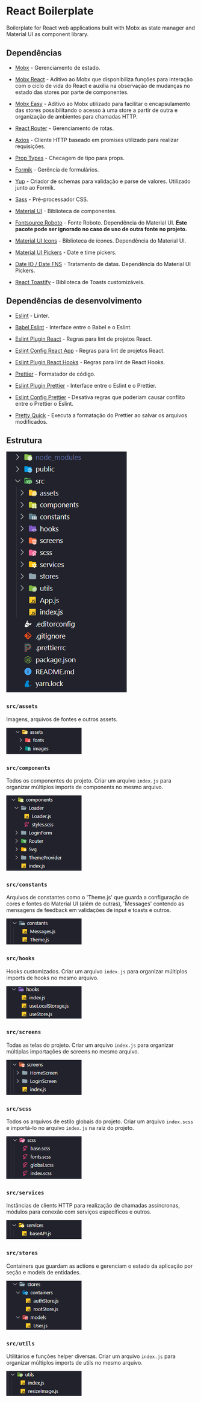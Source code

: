 # React Boilerplate

Boilerplate for React web applications built with Mobx as state manager and Material UI as component library.

## Dependências

- [Mobx](https://mobx.js.org) - Gerenciamento de estado.

- [Mobx React](https://www.npmjs.com/package/mobx-react) - Aditivo ao Mobx que disponibiliza funções para interação com o ciclo de vida do React e auxilia na observação de mudanças no estado das stores por parte de componentes.

- [Mobx Easy](https://www.npmjs.com/package/mobx-easy) - Aditivo ao Mobx utilizado para facilitar o encapsulamento das stores possibilitando o acesso à uma store a partir de outra e organização de ambientes para chamadas HTTP.

- [React Router](https://reactrouter.com/web) - Gerenciamento de rotas.

- [Axios](https://www.npmjs.com/package/axios) - Cliente HTTP baseado em promises utilizado para realizar requisições.

- [Prop Types](https://www.npmjs.com/package/prop-types) - Checagem de tipo para props.

- [Formik](https://formik.org) - Gerência de formulários.

- [Yup](https://www.npmjs.com/package/yup) - Criador de schemas para validação e parse de valores. Utilizado junto ao Formik.

- [Sass](https://www.npmjs.com/package/sass) - Pré-processador CSS.

- [Material UI](https://material-ui.com) - Biblioteca de componentes.

- [Fontsource Roboto](https://www.npmjs.com/package/@fontsource/roboto) - Fonte Roboto. Dependência do Material UI. **Este pacote pode ser ignorado no caso de uso de outra fonte no projeto.**

- [Material UI Icons](https://material-ui.com/pt/components/material-icons) - Biblioteca de ícones. Dependência do Material UI.

- [Material UI Pickers](https://material-ui-pickers.dev) - Date e time pickers.

- [Date IO / Date FNS](https://www.npmjs.com/package/@date-io/date-fns) - Tratamento de datas. Dependência do Material UI Pickers.

- [React Toastify](https://www.npmjs.com/package/react-toastify) - Biblioteca de Toasts customizáveis.

## Dependências de desenvolvimento

- [Eslint](https://eslint.org) - Linter.

- [Babel Eslint](https://www.npmjs.com/package/babel-eslint) - Interface entre o Babel e o Eslint.

- [Eslint Plugin React](https://www.npmjs.com/package/eslint-plugin-react) - Regras para lint de projetos React.

- [Eslint Config React App](https://www.npmjs.com/package/eslint-config-react-app) - Regras para lint de projetos React.

- [Eslint Plugin React Hooks](https://www.npmjs.com/package/eslint-plugin-react-hooks) - Regras para lint de React Hooks.

- [Prettier](https://prettier.io) - Formatador de código.

- [Eslint Plugin Prettier](https://www.npmjs.com/package/eslint-plugin-prettier) - Interface entre o Eslint e o Prettier.

- [Eslint Config Prettier](https://www.npmjs.com/package/eslint-config-prettier) - Desativa regras que poderiam causar conflito entre o Prettier o Eslint.

- [Pretty Quick](https://www.npmjs.com/package/pretty-quick) - Executa a formatação do Prettier ao salvar os arquivos modificados.

## Estrutura

![Folder Structure](./src/docs/folders.png)

### `src/assets`

Imagens, arquivos de fontes e outros assets.

![assets](./src/docs/assets.png)

### `src/components`

Todos os componentes do projeto. Criar um arquivo `index.js` para organizar múltiplos imports de components no mesmo arquivo.

![components](./src/docs/components.png)

### `src/constants`

Arquivos de constantes como o 'Theme.js' que guarda a configuração de cores e fontes do Material UI (além de outras), 'Messages' contendo as mensagens de feedback em validações de input e toasts e outros.

![constants](./src/docs/constants.png)

### `src/hooks`

Hooks customizados. Criar um arquivo `index.js` para organizar múltiplos imports de hooks no mesmo arquivo.

![hooks](./src/docs/hooks.png)

### `src/screens`

Todas as telas do projeto. Criar um arquivo `index.js` para organizar múltiplas importações de screens no mesmo arquivo.

![screens](./src/docs/screens.png)

### `src/scss`

Todos os arquivos de estilo globais do projeto. Criar um arquivo `index.scss` e importá-lo no arquivo `index.js` na raíz do projeto.

![scss](./src/docs/scss.png)

### `src/services`

Instâncias de clients HTTP para realização de chamadas assíncronas, módulos para conexão com serviços específicos e outros.

![scss](./src/docs/services.png)

### `src/stores`

Containers que guardam as actions e gerenciam o estado da aplicação por seção e models de entidades.

![scss](./src/docs/stores.png)

### `src/utils`

Utilitários e funções helper diversas. Criar um arquivo `index.js` para organizar múltiplos imports de utils no mesmo arquivo.

![scss](./src/docs/utils.png)
